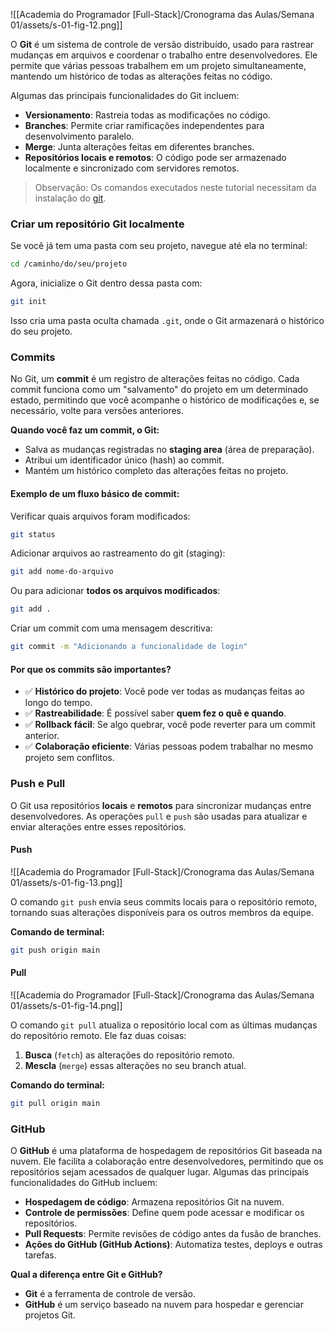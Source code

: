 ![[Academia do Programador [Full-Stack]/Cronograma das Aulas/Semana 01/assets/s-01-fig-12.png]]

O **Git** é um sistema de controle de versão distribuído, usado para rastrear mudanças em arquivos e coordenar o trabalho entre desenvolvedores. Ele permite que várias pessoas trabalhem em um projeto simultaneamente, mantendo um histórico de todas as alterações feitas no código. 

Algumas das principais funcionalidades do Git incluem:

- **Versionamento**: Rastreia todas as modificações no código.
- **Branches**: Permite criar ramificações independentes para desenvolvimento paralelo.
- **Merge**: Junta alterações feitas em diferentes branches.
- **Repositórios locais e remotos**: O código pode ser armazenado localmente e sincronizado com servidores remotos.

> Observação: Os comandos executados neste tutorial necessitam da instalação do [git](https://git-scm.com/).

### Criar um repositório Git localmente

Se você já tem uma pasta com seu projeto, navegue até ela no terminal:

```sh
cd /caminho/do/seu/projeto
```

Agora, inicialize o Git dentro dessa pasta com:

```sh
git init
```

Isso cria uma pasta oculta chamada `.git`, onde o Git armazenará o histórico do seu projeto.

### Commits

No Git, um **commit** é um registro de alterações feitas no código. Cada commit funciona como um "salvamento" do projeto em um determinado estado, permitindo que você acompanhe o histórico de modificações e, se necessário, volte para versões anteriores.

**Quando você faz um commit, o Git:** 

- Salva as mudanças registradas no **staging area** (área de preparação).  
- Atribui um identificador único (hash) ao commit.  
- Mantém um histórico completo das alterações feitas no projeto.

#### Exemplo de um fluxo básico de commit:

Verificar quais arquivos foram modificados:

```sh
git status
```

Adicionar arquivos ao rastreamento do git (staging):

```sh
git add nome-do-arquivo
```

Ou para adicionar **todos os arquivos modificados**:

```sh
git add .
```

Criar um commit com uma mensagem descritiva:

```sh
git commit -m "Adicionando a funcionalidade de login"
```

#### Por que os commits são importantes?

- ✅ **Histórico do projeto**: Você pode ver todas as mudanças feitas ao longo do tempo.  
- ✅ **Rastreabilidade**: É possível saber **quem fez o quê e quando**.  
- ✅ **Rollback fácil**: Se algo quebrar, você pode reverter para um commit anterior.  
- ✅ **Colaboração eficiente**: Várias pessoas podem trabalhar no mesmo projeto sem conflitos.

### Push e Pull

O Git usa repositórios **locais** e **remotos** para sincronizar mudanças entre desenvolvedores. As operações `pull` e `push` são usadas para atualizar e enviar alterações entre esses repositórios.

#### Push

![[Academia do Programador [Full-Stack]/Cronograma das Aulas/Semana 01/assets/s-01-fig-13.png]]

O comando `git push` envia seus commits locais para o repositório remoto, tornando suas alterações disponíveis para os outros membros da equipe.

**Comando de terminal:**

```sh
git push origin main
```

#### Pull

![[Academia do Programador [Full-Stack]/Cronograma das Aulas/Semana 01/assets/s-01-fig-14.png]]

O comando `git pull` atualiza o repositório local com as últimas mudanças do repositório remoto. Ele faz duas coisas:

1. **Busca** (`fetch`) as alterações do repositório remoto.
2. **Mescla** (`merge`) essas alterações no seu branch atual.

**Comando do terminal:**

```sh
git pull origin main
```

### GitHub

O **GitHub** é uma plataforma de hospedagem de repositórios Git baseada na nuvem. Ele facilita a colaboração entre desenvolvedores, permitindo que os repositórios sejam acessados de qualquer lugar. Algumas das principais funcionalidades do GitHub incluem:

- **Hospedagem de código**: Armazena repositórios Git na nuvem.
- **Controle de permissões**: Define quem pode acessar e modificar os repositórios.
- **Pull Requests**: Permite revisões de código antes da fusão de branches.
- **Ações do GitHub (GitHub Actions)**: Automatiza testes, deploys e outras tarefas.

**Qual a diferença entre Git e GitHub?**

- **Git** é a ferramenta de controle de versão.
- **GitHub** é um serviço baseado na nuvem para hospedar e gerenciar projetos Git.